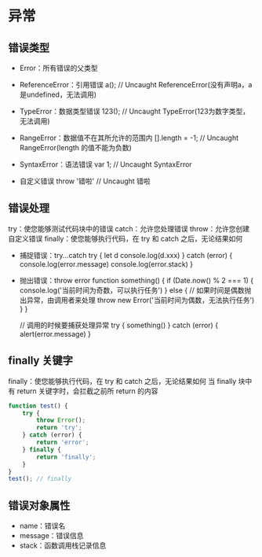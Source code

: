 # 异常

## 错误类型

- Error：所有错误的父类型

- ReferenceError：引用错误
a(); // Uncaught ReferenceError(没有声明a，a是undefined，无法调用)

- TypeError：数据类型错误
123(); // Uncaught TypeError(123为数字类型，无法调用)

- RangeError：数据值不在其所允许的范围内
[].length = -1; // Uncaught RangeError(length 的值不能为负数)

- SyntaxError：语法错误
var 1; // Uncaught SyntaxError

- 自定义错误
throw '错啦' // Uncaught 错啦

## 错误处理

try：使您能够测试代码块中的错误
catch：允许您处理错误
throw：允许您创建自定义错误
finally：使您能够执行代码，在 try 和 catch 之后，无论结果如何

- 捕捉错误：try...catch
    try {
        let d
        console.log(d.xxx)
    } catch (error) {
        console.log(error.message)
        console.log(error.stack)
    }

- 抛出错误：throw error
    function something() {
        if (Date.now() % 2 === 1) {
            console.log('当前时间为奇数，可以执行任务')
        } else { // 如果时间是偶数抛出异常，由调用者来处理
            throw new Error('当前时间为偶数，无法执行任务')
        }
    }

    // 调用的时候要捕获处理异常
    try {
        something()
    } catch (error) {
        alert(error.message)
    }

## finally 关键字

finally：使您能够执行代码，在 try 和 catch 之后，无论结果如何
当 finally 块中有 return 关键字时，会拦截之前所 return 的内容

```javascript
function test() {
    try {
        throw Error();
        return 'try';
    } catch (error) {
        return 'error';
    } finally {
        return 'finally';
    }
}
test(); // finally
```

## 错误对象属性

- name：错误名
- message：错误信息
- stack：函数调用栈记录信息
